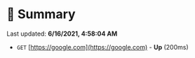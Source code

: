 # 📖 Summary
Last updated: **6/16/2021, 4:58:04 AM**

- `GET` [https://google.com](https://google.com) - **Up** (200ms)
